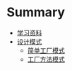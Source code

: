 # Summary

* [学习资料](README.md)
* [设计模式](设计模式/README.md)
  * [简单工厂模式](设计模式/简单工厂模式.md)
  * [工厂方法模式](/设计模式/工厂方法模式.md)



